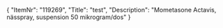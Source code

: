 {
  "ItemNr": "119269",
  "Title": "test",
  "Description": "Mometasone Actavis, nässpray, suspension 50 mikrogram/dos"
}